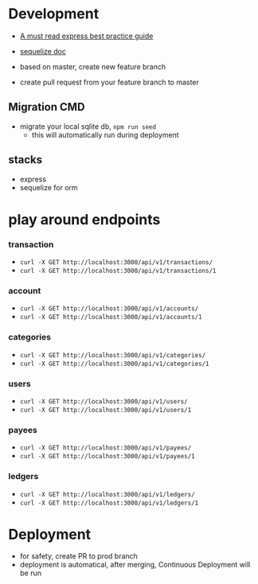 # Development
- [A must read express best practice guide](https://itnext.io/production-ready-node-js-rest-apis-setup-using-typescript-postgresql-and-redis-a9525871407)
- [sequelize doc](https://sequelize.org/v5/)

- based on master, create new feature branch
- create pull request from your feature branch to master



## Migration CMD
- migrate your local sqlite db, `npm run seed`
  - this will automatically run during deployment


## stacks
- express
- sequelize for orm


# play around endpoints

### transaction
- `curl -X GET http://localhost:3000/api/v1/transactions/`
- `curl -X GET http://localhost:3000/api/v1/transactions/1`

### account
- `curl -X GET http://localhost:3000/api/v1/accounts/`
- `curl -X GET http://localhost:3000/api/v1/accounts/1`

### categories
- `curl -X GET http://localhost:3000/api/v1/categories/`
- `curl -X GET http://localhost:3000/api/v1/categories/1`

### users
- `curl -X GET http://localhost:3000/api/v1/users/`
- `curl -X GET http://localhost:3000/api/v1/users/1`

### payees
- `curl -X GET http://localhost:3000/api/v1/payees/`
- `curl -X GET http://localhost:3000/api/v1/payees/1`

### ledgers
- `curl -X GET http://localhost:3000/api/v1/ledgers/`
- `curl -X GET http://localhost:3000/api/v1/ledgers/1`






# Deployment
- for safety, create PR to prod branch
- deployment is automatical, after merging, Continuous Deployment will be run



